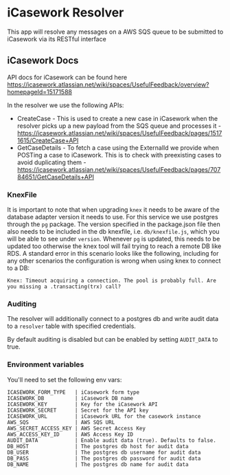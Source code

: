 # iCasework Resolver

This app will resolve any messages on a AWS SQS queue to be submitted to iCasework via its RESTful interface

## iCasework Docs
API docs for iCasework can be found here https://icasework.atlassian.net/wiki/spaces/UsefulFeedback/overview?homepageId=15171588

In the resolver we use the following APIs:
- CreateCase - This is used to create a new case in iCasework when the resolver picks up a new payload from the SQS queue and processes it - https://icasework.atlassian.net/wiki/spaces/UsefulFeedback/pages/15171615/CreateCase+API
- GetCaseDetails - To fetch a case using the ExternalId we provide when POSTing a case to iCasework. This is to check with preexisting cases to avoid duplicating them - https://icasework.atlassian.net/wiki/spaces/UsefulFeedback/pages/70784651/GetCaseDetails+API

### KnexFile
It is important to note that when upgrading `knex` it needs to be aware of the database adapter version it needs to use. For this service we use postgres through the `pg` package. The version specified in the package.json file then also needs to be included in the db knexfile, i.e. `db/knexfile.js`, which you will be able to see under `version`. Whenever `pg` is updated, this needs to be updated too otherwise the knex tool will fail trying to reach a remote DB like RDS. A standard error in this scenario looks like the following, including for any other scenarios the configuration is wrong when using knex to connect to a DB:
```
Knex: Timeout acquiring a connection. The pool is probably full. Are you missing a .transacting(trx) call?
```

### Auditing

The resolver will additionally connect to a postgres db and write audit data to a `resolver` table with specified credentials.

By default auditing is disabled but can be enabled by setting `AUDIT_DATA` to true.

### Environment variables

You'll need to set the following env vars:

```
ICASEWORK_FORM_TYPE   | iCasework form type
ICASEWORK_DB          | iCasework DB name
ICASEWORK_KEY         | Key for the iCasework API
ICASEWORK_SECRET      | Secret for the API key
ICASEWORK_URL         | iCasework URL for the casework instance
AWS_SQS               | AWS SQS URL
AWS_SECRET_ACCESS_KEY | AWS Secret Access Key
AWS_ACCESS_KEY_ID     | AWS Access Key ID
AUDIT_DATA            | Enable audit data (true). Defaults to false.
DB_HOST               | The postgres db host for audit data
DB_USER               | The postgres db username for audit data
DB_PASS               | The postgres db password for audit data
DB_NAME               | The postgres db name for audit data
```
